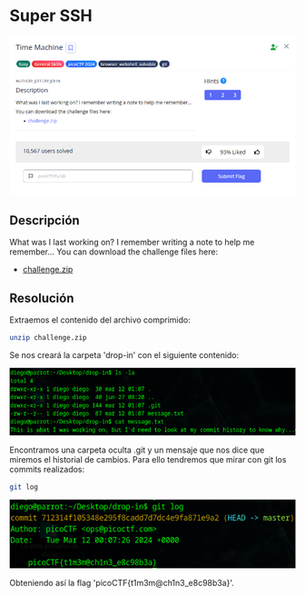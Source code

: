 # Super SSH
![Descripcion del CTF](img/description.png)

## Descripción
What was I last working on? I remember writing a note to help me remember... You can download the challenge files here:

- [challenge.zip](https://artifacts.picoctf.net/c_titan/162/challenge.zip)

## Resolución
Extraemos el contenido del archivo comprimido:

```bash
unzip challenge.zip
```

Se nos creará la carpeta 'drop-in' con el siguiente contenido:

![Consola](img/1.png)

Encontramos una carpeta oculta .git y un mensaje que nos dice que miremos el historial de cambios.
Para ello tendremos que mirar con git los commits realizados:

```bash
git log
```

![Consola](img/2.png)

Obteniendo así la flag 'picoCTF{t1m3m@ch1n3_e8c98b3a}'.